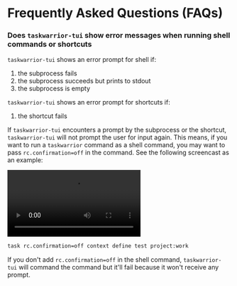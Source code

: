 # Frequently Asked Questions (FAQs)

### Does `taskwarrior-tui` show error messages when running shell commands or shortcuts

`taskwarrior-tui` shows an error prompt for shell if:

1. the subprocess fails
2. the subprocess succeeds but prints to stdout
3. the subprocess is empty

`taskwarrior-tui` shows an error prompt for shortcuts if:

1. the shortcut fails

If `taskwarrior-tui` encounters a prompt by the subprocess or the shortcut, `taskwarrior-tui` will not prompt the user for input again.
This means, if you want to run a `taskwarrior` command as a shell command, you may want to pass `rc.confirmation=off` in the command.
See the following screencast as an example:

<video src="https://user-images.githubusercontent.com/1813121/159824511-de66d4fc-0a59-4a65-9c74-7419c127481e.mov"></video>

```bash
task rc.confirmation=off context define test project:work
```

If you don't add `rc.confirmation=off` in the shell command, `taskwarrior-tui` will command the command but it'll fail because it won't receive any prompt.

